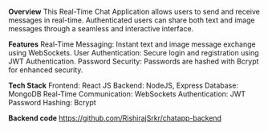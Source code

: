 **Overview**
This Real-Time Chat Application allows users to send and receive messages in real-time. Authenticated users can share both text and image messages through a seamless and interactive interface.

**Features**
Real-Time Messaging: Instant text and image message exchange using WebSockets.
User Authentication: Secure login and registration using JWT Authentication.
Password Security: Passwords are hashed with Bcrypt for enhanced security.

**Tech Stack**
Frontend: React JS Backend: NodeJS, Express Database: MongoDB Real-Time Communication: WebSockets Authentication: JWT Password Hashing: Bcrypt

**Backend code**
https://github.com/RishirajSrkr/chatapp-backend
